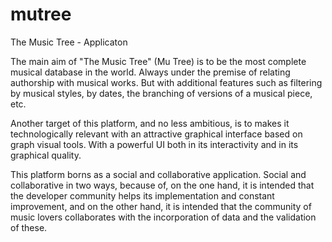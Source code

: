 # mutree
The Music Tree - Applicaton 

The main aim of "The Music Tree" (Mu Tree) is to be the most complete musical database in the world. Always under the premise of relating authorship with musical works. But with additional features such as filtering by musical styles, by dates, the branching of versions of a musical piece, etc.

Another target of this platform, and no less ambitious, is to makes it technologically relevant with an attractive graphical interface based on graph visual tools. With a powerful UI both in its interactivity and in its graphical quality.

This platform borns as a social and collaborative application. Social and collaborative in two ways, because of, on the one hand, it is intended that the developer community helps its implementation and constant improvement, and on the other hand, it is intended that the community of music lovers collaborates with the incorporation of data and the validation of these.
